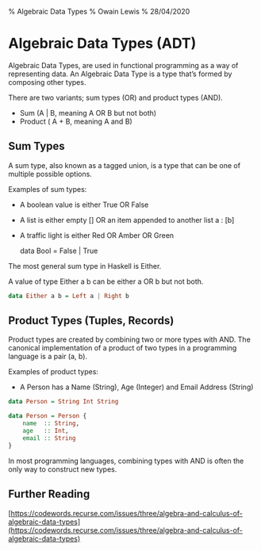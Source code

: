 % Algebraic Data Types
% Owain Lewis
% 28/04/2020

# Algebraic Data Types (ADT)

Algebraic Data Types, are used in functional programming as a way of representing data. An Algebraic Data Type is a type that’s formed by composing other types.

There are two variants; sum types (OR) and product types (AND).

- Sum (A | B, meaning A OR B but not both)
- Product ( A + B, meaning A and B)

## Sum Types

A sum type, also known as a tagged union, is a type that can be one of multiple possible options.

Examples of sum types:

- A boolean value is either True OR False
- A list is either empty [] OR an item appended to another list a : [b]
- A traffic light is either Red OR Amber OR Green

	data Bool = False | True

The most general sum type in Haskell is Either.

A value of type Either a b can be either a OR b but not both.

```haskell
data Either a b = Left a | Right b
```

## Product Types (Tuples, Records)

Product types are created by combining two or more types with AND. The canonical implementation of a product of two types in a programming language is a pair (a, b).

Examples of product types:

- A Person has a Name (String), Age (Integer) and Email Address (String)

```haskell
data Person = String Int String

data Person = Person {
	name  :: String,
	age   :: Int,
	email :: String
}
```

In most programming languages, combining types with AND is often the only way to construct new types.

## Further Reading

[https://codewords.recurse.com/issues/three/algebra-and-calculus-of-algebraic-data-types](https://codewords.recurse.com/issues/three/algebra-and-calculus-of-algebraic-data-types)
